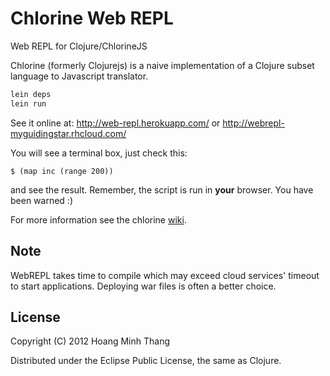 # Chlorine Web REPL

Web REPL for Clojure/ChlorineJS

Chlorine (formerly Clojurejs) is a naive implementation of a Clojure subset language to Javascript translator.

```bash
lein deps
lein run
```

See it online at: http://web-repl.herokuapp.com/
or http://webrepl-myguidingstar.rhcloud.com/

You will see a terminal box, just check this:
```
$ (map inc (range 200))
```
and see the result. Remember, the script is run in **your** browser. You have been warned :)

For more information see the chlorine [wiki](https://github.com/chlorinejs/chlorine/wiki).

## Note
WebREPL takes time to compile which may exceed cloud services' timeout to start applications.
Deploying war files is often a better choice.

## License

Copyright (C) 2012 Hoang Minh Thang

Distributed under the Eclipse Public License, the same as Clojure.


